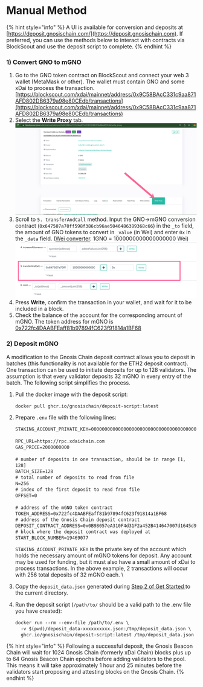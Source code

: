 # Manual Method

{% hint style="info" %}
A UI is available for conversion and deposits at [https://deposit.gnosischain.com/](https://deposit.gnosischain.com).  If preferred, you can use the methods below to interact with contracts via BlockScout and use the deposit script to complete.
{% endhint %}

### 1) Convert GNO to mGNO

1. Go to the GNO token contract on BlockScout and connect your web 3 wallet (MetaMask or other). The wallet must contain GNO and some xDai to process the transaction. [https://blockscout.com/xdai/mainnet/address/0x9C58BAcC331c9aa871AFD802DB6379a98e80CEdb/transactions](https://blockscout.com/xdai/mainnet/address/0x9C58BAcC331c9aa871AFD802DB6379a98e80CEdb/transactions)
2. Select the **Write Proxy** tab.\
   ![](../../.gitbook/assets/write-proxy.png)
3. Scroll to `5. transferAndCall` method. Input the GNO->mGNO conversion contract (`0x647507a70ff598f386cb96ae5046486389368c66`) in the `_to` field, the amount of GNO tokens to convert in `_value` (in Wei) and enter `0x` in the   `_data` field. ([Wei converter](https://eth-converter.com). 1GNO = 1000000000000000000 Wei)\
   ![](../../.gitbook/assets/transfer-and-call.png)
4. Press **Write**, confirm the transaction in your wallet, and wait for it to be included in a block.
5. Check the balance of the account for the corresponding amount of mGNO. The token address for mGNO is [0x722fc4DAABFEaff81b97894fC623f91814a1BF68](https://blockscout.com/xdai/mainnet/token/0x722fc4DAABFEaff81b97894fC623f91814a1BF68/token-transfers)

### 2) Deposit mGNO

A modification to the Gnosis Chain deposit contract allows you to deposit in batches (this functionality is not available for the ETH2 deposit contract). One transaction can be used to initiate deposits for up to 128 validators. The assumption is that every validator deposits 32 mGNO in every entry of the batch. The following script simplifies the process.

1.  Pull the docker image with the deposit script:

    ```
    docker pull ghcr.io/gnosischain/deposit-script:latest
    ```
2.  Prepare `.env` file with the following lines:

    ```
    STAKING_ACCOUNT_PRIVATE_KEY=0000000000000000000000000000000000000000000000000000000000000000

    RPC_URL=https://rpc.xdaichain.com
    GAS_PRICE=2000000000

    # number of deposits in one transaction, should be in range [1, 128]
    BATCH_SIZE=128
    # total number of deposits to read from file
    N=256
    # index of the first deposit to read from file
    OFFSET=0

    # address of the mGNO token contract
    TOKEN_ADDRESS=0x722fc4DAABFEaff81b97894fC623f91814a1BF68
    # address of the Gnosis Chain deposit contract
    DEPOSIT_CONTRACT_ADDRESS=0x0B98057eA310F4d31F2a452B414647007d1645d9
    # block where the deposit contract was deployed at
    START_BLOCK_NUMBER=19469077
    ```

    `STAKING_ACCOUNT_PRIVATE_KEY` is the private key of the account which holds the necessary amount of mGNO tokens for deposit. Any account may be used for funding, but it must also have a small amount of xDai to process transactions. In the above example, 2 transactions will occur with 256 total deposits of 32 mGNO each. \

3. Copy the `deposit_data.json` generated during [Step 2 of Get Started ](../get-started/#2-generate-validator-account-s-and-deposit-data)to the current directory.
4.  Run the deposit script (`/path/to/` should be a valid path to the .env file you have created):

    ```
    docker run --rm --env-file /path/to/.env \
      -v $(pwd)/deposit_data-xxxxxxxxxx.json:/tmp/deposit_data.json \
      ghcr.io/gnosischain/deposit-script:latest /tmp/deposit_data.json
    ```

{% hint style="info" %}
Following a successful deposit, the Gnosis Beacon Chain will wait for 1024 Gnosis Chain (formerly xDai Chain) blocks plus up to 64 Gnosis Beacon Chain epochs before adding validators to the pool. This means it will take approximately 1 hour and 25 minutes before the validators start proposing and attesting blocks on the Gnosis Chain.
{% endhint %}

##
